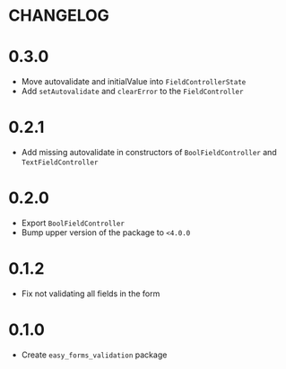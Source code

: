 # CHANGELOG

# 0.3.0

- Move autovalidate and initialValue into `FieldControllerState`
- Add `setAutovalidate` and `clearError` to the `FieldController`

# 0.2.1

- Add missing autovalidate in constructors of `BoolFieldController` and `TextFieldController`

# 0.2.0

- Export `BoolFieldController`
- Bump upper version of the package to `<4.0.0`

# 0.1.2

- Fix not validating all fields in the form

# 0.1.0

- Create `easy_forms_validation` package
